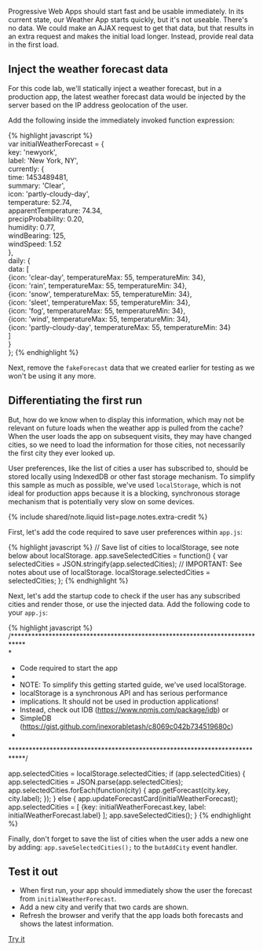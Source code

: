 


<p class="intro">
Progressive Web Apps should start fast and be usable immediately. In its 
current state, our Weather App starts quickly, but it's not useable. There's no 
data. We could make an AJAX request to get that data, but that results in an 
extra request and makes the initial load longer. Instead, provide real data in 
the first load.
</p>



## Inject the weather forecast data

For this code lab, we'll statically inject a weather forecast, but in a 
production app, the latest weather forecast data would be injected by the server 
based on the IP address geolocation of the user. 

Add the following inside the immediately invoked function expression:

{% highlight javascript %}  
var initialWeatherForecast = {  
  key: 'newyork',  
  label: 'New York, NY',  
  currently: {  
    time: 1453489481,  
    summary: 'Clear',  
    icon: 'partly-cloudy-day',  
    temperature: 52.74,  
    apparentTemperature: 74.34,  
    precipProbability: 0.20,  
    humidity: 0.77,  
    windBearing: 125,  
    windSpeed: 1.52  
  },  
  daily: {  
    data: [  
      {icon: 'clear-day', temperatureMax: 55, temperatureMin: 34},  
      {icon: 'rain', temperatureMax: 55, temperatureMin: 34},  
      {icon: 'snow', temperatureMax: 55, temperatureMin: 34},  
      {icon: 'sleet', temperatureMax: 55, temperatureMin: 34},  
      {icon: 'fog', temperatureMax: 55, temperatureMin: 34},  
      {icon: 'wind', temperatureMax: 55, temperatureMin: 34},  
      {icon: 'partly-cloudy-day', temperatureMax: 55, temperatureMin: 34}  
    ]  
  }  
};
{% endhighlight %}

Next, remove the `fakeForecast` data that we created earlier for testing as we 
won't be using it any more.

## Differentiating the first run

But, how do we know when to display this information, which may not be relevant 
on future loads when the weather app is pulled from the cache? When the user 
loads the app on subsequent visits, they may have changed cities, so we need to 
load the information for those cities, not necessarily the first city they ever 
looked up.

User preferences, like the list of cities a user has subscribed to, should be 
stored locally using IndexedDB or other fast storage mechanism. To simplify this 
sample as much as possible, we've used `localStorage`, which is not ideal for 
production apps because it is a blocking, synchronous storage mechanism that is 
potentially very slow on some devices.

{% include shared/note.liquid list=page.notes.extra-credit %}

First, let's add the code required to save user preferences within `app.js`:  

{% highlight javascript %}
// Save list of cities to localStorage, see note below about localStorage.
app.saveSelectedCities = function() {
  var selectedCities = JSON.stringify(app.selectedCities);
  // IMPORTANT: See notes about use of localStorage.
  localStorage.selectedCities = selectedCities;
};
{% endhighlight %}

Next, let's add the startup code to check if the user has any subscribed cities 
and render those, or use the injected data. Add the following code to your 
`app.js`:  

{% highlight javascript %}
/****************************************************************************   
 *
 * Code required to start the app
 *
 * NOTE: To simplify this getting started guide, we've used localStorage.
 *   localStorage is a synchronous API and has serious performance
 *   implications. It should not be used in production applications!
 *   Instead, check out IDB (https://www.npmjs.com/package/idb) or
 *   SimpleDB (https://gist.github.com/inexorabletash/c8069c042b734519680c)
 *
 ****************************************************************************/

app.selectedCities = localStorage.selectedCities;
if (app.selectedCities) {
  app.selectedCities = JSON.parse(app.selectedCities);
  app.selectedCities.forEach(function(city) {
    app.getForecast(city.key, city.label);
  });
} else {
  app.updateForecastCard(initialWeatherForecast);
  app.selectedCities = [
    {key: initialWeatherForecast.key, label: initialWeatherForecast.label}
  ];
  app.saveSelectedCities();
}
{% endhighlight %}

Finally, don't forget to save the list of cities when the user adds a new one by 
adding: `app.saveSelectedCities();` to the `butAddCity` event handler.

## Test it out

* When first run, your app should immediately show the user the forecast from 
  `initialWeatherForecast`.
* Add a new city and verify that two cards are shown.
* Refresh the browser and verify that the app loads both forecasts and shows the 
  latest information.

<a href="https://weather-pwa-sample.firebaseapp.com/step-05/" class="mdl-button mdl-js-button mdl-button--raised mdl-button--colored">Try it</a>



